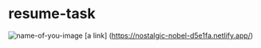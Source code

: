 # resume-task

![name-of-you-image](https://files.slack.com/files-pri/T01L862FMT3-F02BL25PZEX/20210818_111530.jpg)
[a link] (https://nostalgic-nobel-d5e1fa.netlify.app/)

